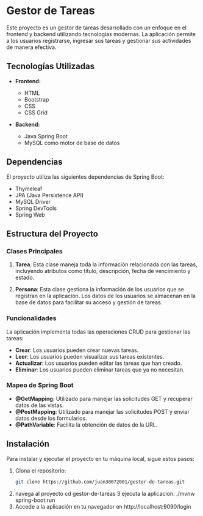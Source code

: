 # Gestor de Tareas

Este proyecto es un gestor de tareas desarrollado con un enfoque en el frontend y backend utilizando tecnologías modernas. La aplicación permite a los usuarios registrarse, ingresar sus tareas y gestionar sus actividades de manera efectiva.

## Tecnologías Utilizadas

- **Frontend:**
  - HTML
  - Bootstrap
  - CSS
  - CSS Grid

- **Backend:**
  - Java Spring Boot
  - MySQL como motor de base de datos

## Dependencias

El proyecto utiliza las siguientes dependencias de Spring Boot:

- Thymeleaf
- JPA (Java Persistence API)
- MySQL Driver
- Spring DevTools
- Spring Web

## Estructura del Proyecto

### Clases Principales

1. **Tarea**: Esta clase maneja toda la información relacionada con las tareas, incluyendo atributos como título, descripción, fecha de vencimiento y estado.

2. **Persona**: Esta clase gestiona la información de los usuarios que se registran en la aplicación. Los datos de los usuarios se almacenan en la base de datos para facilitar su acceso y gestión de tareas.

### Funcionalidades

La aplicación implementa todas las operaciones CRUD para gestionar las tareas:

- **Crear**: Los usuarios pueden crear nuevas tareas.
- **Leer**: Los usuarios pueden visualizar sus tareas existentes.
- **Actualizar**: Los usuarios pueden editar las tareas que han creado.
- **Eliminar**: Los usuarios pueden eliminar tareas que ya no necesitan.

### Mapeo de Spring Boot

- **@GetMapping**: Utilizado para manejar las solicitudes GET y recuperar datos de las vistas.
- **@PostMapping**: Utilizado para manejar las solicitudes POST y enviar datos desde los formularios.
- **@PathVariable**: Facilita la obtención de datos de la URL.

## Instalación

Para instalar y ejecutar el proyecto en tu máquina local, sigue estos pasos:

1. Clona el repositorio:
   ```bash
   git clone https://github.com/juan30072001/gestor-de-tareas.git
2. navega al proyecto
   cd gestor-de-tareas
3 ejecuta la aplicacion:
   ./mvnw spring-boot:run
4. Accede a la aplicación en tu navegador en http://localhost:9090/login

